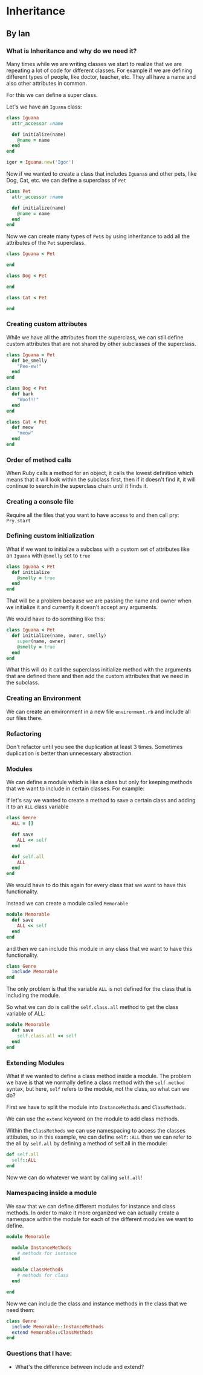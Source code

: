 # Inheritance
## By Ian

### What is Inheritance and why do we need it?

Many times while we are writing classes we start to realize that we are repeating a lot of code for different classes. For example if we are defining different types of people, like doctor, teacher, etc.
They all have a name and also other attributes in common.

For this we can define a super class.

Let's we have an `Iguana` class:

```ruby
class Iguana
  attr_accessor :name

  def initialize(name)
    @name = name
  end
end

igor = Iguana.new('Igor')
```
Now if we wanted to create a class that includes `Iguana`s and other pets, like Dog, Cat, etc. we can define a superclass of `Pet`

```ruby
class Pet
  attr_accessor :name

  def initialize(name)
    @name = name
  end
end
```

Now we can create many types of `Pet`s by using inheritance to add all the attributes of the `Pet` superclass.

```ruby
class Iguana < Pet

end

class Dog < Pet

end

class Cat < Pet

end
```

### Creating custom attributes

While we have all the attributes from the superclass, we can still define custom attributes that are not shared by other subclasses of the superclass.

```ruby
class Iguana < Pet
  def be_smelly
    "Pee-ew!"
  end
end

class Dog < Pet
  def bark
    "Woof!!"
  end
end

class Cat < Pet
  def meow
    "meow"
  end
end
```

### Order of method calls

When Ruby calls a method for an object, it calls the lowest definition which means that it will look within the subclass first, then if it doesn't find it, it will continue to search in the superclass chain until it finds it.

### Creating a console file

Require all the files that you want to have access to and then call pry:
`Pry.start`

### Defining custom initialization

What if we want to initialize a subclass with a custom set of attributes like an `Iguana` with `@smelly` set to `true`

```ruby
class Iguana < Pet
  def initialize
    @smelly = true
  end
end
```

That will be a problem because we are passing the name and owner when we initialize it and currently it doesn't accept any arguments.


We would have to do somthing like this:

```ruby
class Iguana < Pet
  def initialize(name, owner, smelly)
    super(name, owner)
    @smelly = true
  end
end
```

What this will do it call the superclass initialize method with the arguments that are defined there and then add the custom attributes that we need in the subclass.

### Creating an Environment

We can create an environment in a new file `environment.rb` and include all our files there.

### Refactoring

Don't refactor until you see the duplication at least 3 times.
Sometimes duplication is better than unnecessary abstraction.

### Modules

We can define a module which is like a class but only for keeping methods that we want to include in certain classes. For example:

If let's say we wanted to create a method to save a certain class and adding it to an `ALL` class variable

```ruby
class Genre
  ALL = []

  def save
    ALL << self
  end

  def self.all
    ALL
  end
end
```

We would have to do this again for every class that we want to have this functionality.

Instead we can create a module called `Memorable`

```ruby
module Memorable
  def save
    ALL << self
  end
end
```

and then we can include this module in any class that we want to have this functionality.

```ruby
class Genre
  include Memorable
end
```

The only problem is that the variable `ALL` is not defined for the class that is including the module.

So what we can do is call the `self.class.all` method to get the class variable of ALL:

```ruby
module Memorable
  def save
    self.class.all << self
  end
end
```

### Extending Modules

What if we wanted to define a class method inside a module. The problem we have is that we normally define a class method with the `self.method` syntax, but here, `self` refers to the module, not the class, so what can we do?

First we have to split the module into `InstanceMethods` and `ClassMethods`.

We can use the `extend` keyword on the module to add class methods.

Within the `ClassMethods` we can use namespacing to access the classes attibutes, so in this example, we can define `self::ALL` then we can refer to the all by `self.all` by defining a method of self.all in the module:

```ruby
def self.all
  self::ALL
end
```

Now we can do whatever we want by calling `self.all`!

### Namespacing inside a module

We saw that we can define different modules for instance and class methods.
In order to make it more organized we can actually create a namespace within the module for each of the different modules we want to define.

```ruby
module Memorable

  module InstanceMethods
    # methods for instance
  end

  module ClassMethods
    # methods for class
  end

end
```

Now we can include the class and instance methods in the class that we need them:

```ruby
class Genre
  include Memorable::InstanceMethods
  extend Memorable::ClassMethods
end
```

### Questions that I have:
- What's the difference between include and extend?
